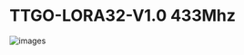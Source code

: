# TTGO-LORA32-V1.0 433Mhz

![images](https://github.com/LilyGO/TTGO-LORA32-V2.0/blob/LilyGO-patch-1/images/image433.jpg)
